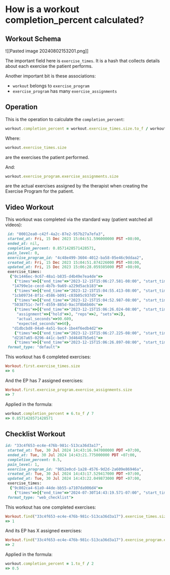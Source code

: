 # How is a workout completion_percent calculated?

## Workout Schema

![[Pasted image 20240802153201.png]]

The important field here is `exercise_times`. It is a hash that collects details about each exercise the patient performs.

Another important bit is these associations:

- `workout` belongs to `exercise_program`
- `exercise_program` has many `exercise_assignments`

## Operation

This is the operation to calculate the `completion_percent`:
```ruby
workout.completion_percent = workout.exercise_times.size.to_f / workout.exercise_program.exercise_assignments.size
```

Where:
```ruby
workout.exercise_times.size
```

are the exercises the patient performed.

And:
```ruby
workout.exercise_program.exercise_assignments.size
```

are the actual exercises assigned by the therapist when creating the Exercise Program for the patient.

## Video Workout

This workout was completed via the standard way (patient watched all videos):
```ruby
 id: "00012ea0-c42f-4a2c-87e2-957b27a7efa3",
 started_at: Fri, 15 Dec 2023 15:04:51.596000000 PST -08:00,
 ended_at: nil,
 completion_percent: 0.8571428571428571,
 pain_level: 0,
 exercise_program_id: "4c48e499-3604-4012-ba58-05e46c9ddaa2",
 created_at: Fri, 15 Dec 2023 15:04:51.874226000 PST -08:00,
 updated_at: Fri, 15 Dec 2023 15:06:28.059385000 PST -08:00,
 exercise_times:
  {"0c1446ec-9c67-48a1-b835-d4b49e7ea4de"=>
    {"times"=>[{"end_time"=>"2023-12-15T15:06:27.581-08:00", "start_time"=>"2023-12-15T15:06:27.226-08:00"}], "assignment"=>{"hold"=>0, "reps"=>3, "sets"=>1}, "actual_seconds"=>0.355, "expected_seconds"=>30},
   "14799e1e-cecd-4b7b-9a69-a229d5acb183"=>
    {"times"=>[{"end_time"=>"2023-12-15T15:04:55.413-08:00", "start_time"=>"2023-12-15T15:04:54.696-08:00"}], "assignment"=>{"hold"=>0, "reps"=>1, "sets"=>1}, "actual_seconds"=>0.717, "expected_seconds"=>30},
   "1cb09734-8f1c-4586-b091-c03b05c937d5"=>
    {"times"=>[{"end_time"=>"2023-12-15T15:04:52.987-08:00", "start_time"=>"2023-12-15T15:04:51.811-08:00"}], "assignment"=>{"hold"=>5, "reps"=>2, "sets"=>3}, "actual_seconds"=>1.176, "expected_seconds"=>90},
   "5038751c-7eff-4559-885d-9ac3f8b6b60c"=>
    {"times"=>[{"end_time"=>"2023-12-15T15:06:26.024-08:00", "start_time"=>"2023-12-15T15:04:55.415-08:00"}],
     "assignment"=>{"hold"=>3, "reps"=>2, "sets"=>2},
     "actual_seconds"=>90.609,
     "expected_seconds"=>60},
   "d1dbcbd8-04a0-4a51-9ac4-1be4f6edb4d2"=>
    {"times"=>[{"end_time"=>"2023-12-15T15:06:27.225-08:00", "start_time"=>"2023-12-15T15:06:26.900-08:00"}], "assignment"=>{"hold"=>3, "reps"=>1, "sets"=>1}, "actual_seconds"=>0.325, "expected_seconds"=>30},
   "d2167a65-0296-441c-be97-3d46487b5e61"=>
    {"times"=>[{"end_time"=>"2023-12-15T15:06:26.897-08:00", "start_time"=>"2023-12-15T15:06:26.567-08:00"}], "assignment"=>{"hold"=>0, "reps"=>1, "sets"=>1}, "actual_seconds"=>0.33, "expected_seconds"=>30}},
 format_type: "default">
```

This workout has 6 completed exercises:
```ruby
Workout.first.exercise_times.size
=> 6
```

And the EP has 7 assigned exercises:
```ruby
Workout.first.exercise_program.exercise_assignments.size
=> 7
```

Applied in the formula:
```ruby
workout.completion_percent = 6.to_f / 7
=> 0.8571428571428571
```

## Checklist Workout

```ruby
id: "33c4f653-ec4e-476b-981c-513ca36d3a17",
 started_at: Tue, 30 Jul 2024 14:43:16.947000000 PDT -07:00,
 ended_at: Tue, 30 Jul 2024 14:43:21.775000000 PDT -07:00,
 completion_percent: 0.5,
 pain_level: 1,
 exercise_program_id: "9852e0cd-1a28-4576-9d2d-2a609e86946a",
 created_at: Tue, 30 Jul 2024 14:43:17.529417000 PDT -07:00,
 updated_at: Tue, 30 Jul 2024 14:43:22.049873000 PDT -07:00,
 exercise_times:
  {"9c802ca4-61a9-44de-bb55-a7107da906d4"=>
    {"times"=>[{"end_time"=>"2024-07-30T14:43:19.571-07:00", "start_time"=>"2024-07-30T14:43:18.571-07:00"}], "assignment"=>{"hold"=>3, "reps"=>2, "sets"=>3}, "actual_seconds"=>1.0, "expected_seconds"=>90}},
 format_type: "web_checklist">
```

This workout has one completed exercises:
```ruby
Workout.find("33c4f653-ec4e-476b-981c-513ca36d3a17").exercise_times.size
=> 1
```

And its EP has X assigned exercises:
```ruby
Workout.find("33c4f653-ec4e-476b-981c-513ca36d3a17").exercise_program.exercise_assignments.size
=> 2
```

Applied in the formula:
```ruby
workout.completion_percent = 1.to_f / 2
=> 0.5
```